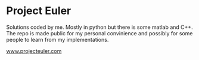 # Project Euler
Solutions coded by me. Mostly in python but there is some matlab and C++. The repo is made public for my personal convinience and possibly for some people to learn from my implementations. 

www.projecteuler.com

